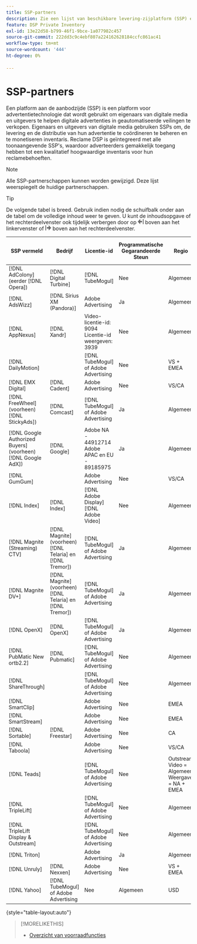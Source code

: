 ```yaml
---
title: SSP-partners
description: Zie een lijst van beschikbare levering-zijplatform (SSP) en open uitwisselingspartners.
feature: DSP Private Inventory
exl-id: 13e22d58-b799-46f1-9bce-1a077982c457
source-git-commit: 222dd3c9c4ebf807a224162628184ccfc861ac41
workflow-type: tm+mt
source-wordcount: '444'
ht-degree: 0%

---
```


# SSP-partners

Een platform aan de aanbodzijde (SSP) is een platform voor advertentietechnologie dat wordt gebruikt om eigenaars van digitale media en uitgevers te helpen digitale advertenties in geautomatiseerde veilingen te verkopen. Eigenaars en uitgevers van digitale media gebruiken SSPs om, de levering en de distributie van hun advertentie te coördineren te beheren en te monetiseren inventaris. Reclame DSP is geïntegreerd met alle toonaangevende SSP&#39;s, waardoor adverteerders gemakkelijk toegang hebben tot een kwalitatief hoogwaardige inventaris voor hun reclamebehoeften.

>[!NOTE]
>
>Alle SSP-partnerschappen kunnen worden gewijzigd. Deze lijst weerspiegelt de huidige partnerschappen.

>[!TIP]
>
>De volgende tabel is breed. Gebruik indien nodig de schuifbalk onder aan de tabel om de volledige inhoud weer te geven. U kunt de inhoudsopgave of het rechterdeelvenster ook tijdelijk verbergen door op ![Linkervenster verbergen](/help/dsp/assets/hide-left-pane.png "Linkervenster verbergen") boven aan het linkervenster of ![Rechtervenster verbergen](/help/dsp/assets/hide-right-pane.png "Rechtervenster verbergen") boven aan het rechterdeelvenster.

| SSP vermeld | Bedrijf | Licentie-id | Programmatische Gegarandeerde Steun | Regio | Ondersteunde valuta | Video-desktop | Video mobiel | Video-tv | Bureaublad weergeven | Mobiele weergave | Oorspronkelijke weergave | Audio-desktop en mobiel |
|--- |--- |--- |--- |--- |--- |--- |--- |--- |--- |--- |--- |--- |
| [!DNL AdColony] (eerder [!DNL Opera]) | [!DNL Digital Turbine] | [!DNL TubeMogul] | Nee | Algemeen | USD | x | x |  | x | x |  |  |
| [!DNL AdsWizz] | [!DNL Sirius XM (Pandora)] | Adobe Advertising | Ja | Algemeen | USD, EUR, GBP |  |  |  |  |  |  | x |
| [!DNL AppNexus] | [!DNL Xandr] | Video-licentie-id: 9094<br>Licentie-id weergeven: 3939 | Nee | Algemeen | USD | x | x | x | x | x |  |  |
| [!DNL DailyMotion] |  | [!DNL TubeMogul] of Adobe Advertising | Nee | VS + EMEA | USD, EUR | x | x | x | x | x |  |  |
| [!DNL EMX Digital] | [!DNL Cadent] | Adobe Advertising | Nee | VS/CA | USD | x | x | x | x | x |  |  |
| [!DNL FreeWheel] (voorheen) [!DNL StickyAds]) | [!DNL Comcast] | [!DNL TubeMogul] of Adobe Advertising | Ja | Algemeen | USD, EUR, AUD, GBP | x | x | x |  |  |  |  |
| [!DNL Google Authorized Buyers] (voorheen) [!DNL Google AdX]) | [!DNL Google] | Adobe NA - 44912714<br>Adobe APAC en EU - 89185975 | Ja | Algemeen | USD, BRL | x | x | x | x | x |  | x |
| [!DNL GumGum] |  | Adobe Advertising | Nee | VS/CA | USD | x | x |  | x | x |  |  |
| [!DNL Index] | [!DNL Index] | [!DNL Adobe Display]<br>[!DNL Adobe Video] | Nee | Algemeen | USD | x | x | x | x | x | | |
| [!DNL Magnite (Streaming) CTV] | [!DNL Magnite] (voorheen) [!DNL Telaria] en [!DNL Tremor]) | [!DNL TubeMogul] of Adobe Advertising | Ja | Algemeen | AUD, USD | x | x | x |  |  |  |  |
| [!DNL Magnite DV+] | [!DNL Magnite] (voorheen) [!DNL Telaria] en [!DNL Tremor]) | [!DNL TubeMogul] of Adobe Advertising | Ja | Algemeen | USD | x | x | x | x | x |  | x |
| [!DNL OpenX] | [!DNL OpenX] | [!DNL TubeMogul] of Adobe Advertising | Ja | Algemeen | USD | x | x | x | x | x |  |  |
| [!DNL PubMatic New ortb2.2] | [!DNL Pubmatic] | [!DNL TubeMogul] of Adobe Advertising | Nee | Algemeen | USD | x | x | x | x | x |  |  |
| [!DNL ShareThrough] |  | [!DNL TubeMogul] of Adobe Advertising | Nee | Algemeen | USD | x | x | x | x | x | x |  |
| [!DNL SmartClip] |  | Adobe Advertising | Nee | EMEA | Alle valuta&#39;s | x | x | x | x | x |  |  |
| [!DNL SmartStream] |  | Adobe Advertising | Nee | EMEA | EUR, USD | x | x |  |  |  |  |  |
| [!DNL Sortable] | [!DNL Freestar] | Adobe Advertising | Nee | CA | USD |  |  |  | x | x |  |  |
| [!DNL Taboola] |  | Adobe Advertising | Nee | VS/CA | USD | x | x |  |  |  |  |  |
| [!DNL Teads] |  | [!DNL TubeMogul] of Adobe Advertising | Nee | Outstream Video = Algemeen<br>Weergave = NA + EMEA | USD | x | x |  | x | x |  |  |
| [!DNL TripleLift] |  | [!DNL TubeMogul] of Adobe Advertising | Nee | Algemeen | USD |  |  |  |  |  | x |  |
| [!DNL TripleLift Display & Outstream] |  | [!DNL TubeMogul] of Adobe Advertising | Nee | Algemeen | USD | x | x | x | x | x |  |  |
| [!DNL Triton] |  | Adobe Advertising | Ja | Algemeen | USD |  |  |  |  |  |  | x |
| [!DNL Unruly] | [!DNL Nexxen] | Adobe Advertising | Nee | VS + EMEA | USD | x | x | x |  |  |  |  |
| [!DNL Yahoo] | [!DNL TubeMogul] of Adobe Advertising | Nee | Algemeen | USD | x | x | x | x | x |  |  |

{style="table-layout:auto"}

>[!MORELIKETHIS]
>
>* [Overzicht van voorraadfuncties](inventory-overview.md)
